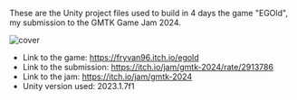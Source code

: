 These are the Unity project files used to build in 4 days the game "EGOld", my submission to the GMTK Game Jam 2024.


![cover](https://github.com/user-attachments/assets/49322d65-2878-4dd2-a5d8-78b439711418)


- Link to the game: https://fryvan96.itch.io/egold
- Link to the submission: https://itch.io/jam/gmtk-2024/rate/2913786
- Link to the jam: https://itch.io/jam/gmtk-2024
- Unity version used: 2023.1.7f1
